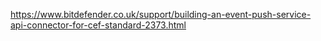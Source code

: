 https://www.bitdefender.co.uk/support/building-an-event-push-service-api-connector-for-cef-standard-2373.html
